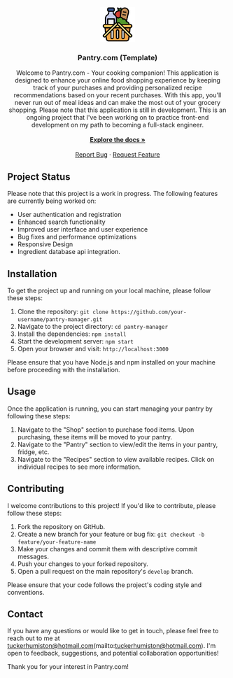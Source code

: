 <!-- PROJECT LOGO -->
<br />
<div align="center">
  <a href="https://github.com/github_username/repo_name">
    <img src="/public/Logo.png" width="80" height="80">
  </a>

<h3 align="center">Pantry.com (Template)</h3>

  <p align="center">
    Welcome to Pantry.com - Your cooking companion! This application is designed to enhance your online food shopping experience by keeping track of your purchases and providing personalized recipe recommendations based on your recent purchases. With this app, you'll never run out of meal ideas and can make the most out of your grocery shopping.
    Please note that this application is still in development. This is an ongoing project that I've been working on to practice front-end development on my path to becoming a full-stack engineer.
    <br />
    <br />
    <a href="https://github.com/tuckerhumiston/pantry.com"><strong>Explore the docs »</strong></a>
    <br />
    <br />
    <a href="https://github.com/tuckerhumiston/pantry.com/issues">Report Bug</a>
    ·
    <a href="https://github.com/tuckerhumiston/pantry.com/issues">Request Feature</a>
  </p>
</div>


## Project Status

Please note that this project is a work in progress. The following features are currently being worked on:

- User authentication and registration
- Enhanced search functionality
- Improved user interface and user experience
- Bug fixes and performance optimizations
- Responsive Design
- Ingredient database api integration.

## Installation

To get the project up and running on your local machine, please follow these steps:

1. Clone the repository: `git clone https://github.com/your-username/pantry-manager.git`
2. Navigate to the project directory: `cd pantry-manager`
3. Install the dependencies: `npm install`
4. Start the development server: `npm start`
5. Open your browser and visit: `http://localhost:3000`

Please ensure that you have Node.js and npm installed on your machine before proceeding with the installation.

## Usage

Once the application is running, you can start managing your pantry by following these steps:

1. Navigate to the "Shop" section to purchase food items. Upon purchasing, these items will be moved to your pantry.
2. Navigate to the "Pantry" section to view/edit the items in your pantry, fridge, etc.
3. Navigate to the "Recipes" section to view available recipes. Click on individual recipes to see more information.

## Contributing

I welcome contributions to this project! If you'd like to contribute, please follow these steps:

1. Fork the repository on GitHub.
2. Create a new branch for your feature or bug fix: `git checkout -b feature/your-feature-name`
3. Make your changes and commit them with descriptive commit messages.
4. Push your changes to your forked repository.
5. Open a pull request on the main repository's `develop` branch.

Please ensure that your code follows the project's coding style and conventions.

## Contact

If you have any questions or would like to get in touch, please feel free to reach out to me at tuckerhumiston@hotmail.com(mailto:tuckerhumiston@hotmail.com). I'm open to feedback, suggestions, and potential collaboration opportunities!

Thank you for your interest in Pantry.com!
